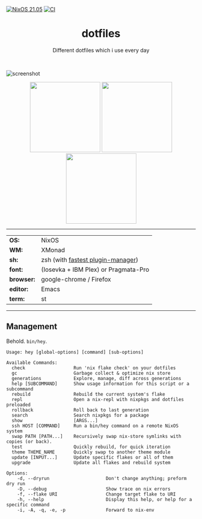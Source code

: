 [![NixOS 21.05](https://img.shields.io/badge/NixOS-v21.05-blue.svg?style=flat-square&logo=NixOS&logoColor=white)](https://nixos.org)
[![CI](https://github.com/Lenivaya/dotfiles/actions/workflows/CI.yml/badge.svg)](https://github.com/Lenivaya/dotfiles/actions/workflows/CI.yml)

<h1 align="center">dotfiles</h1>
<p align="center">Different dotfiles which i use every day</p><br>

![screenshot](https://user-images.githubusercontent.com/49302467/96636356-df89cd80-1325-11eb-9c91-b8861cfbbbaf.png)

<p align="center">
<span><img src="https://user-images.githubusercontent.com/49302467/96636467-ffb98c80-1325-11eb-855a-3bc7d97df150.png" height="187" /></span>
<span><img src="https://user-images.githubusercontent.com/49302467/96636725-5fb03300-1326-11eb-8040-d2f8a808d186.png" height="187" /></span>
<span><img src="https://user-images.githubusercontent.com/49302467/96636790-73f43000-1326-11eb-9283-2e9593b4e246.png" height="187" /></span>
</p>

---

|              |                                                                       |
| ------------ | --------------------------------------------------------------------- |
| **OS:**      | NixOS                                                                 |
| **WM:**      | XMonad                                                                |
| **sh:**      | zsh (with [fastest plugin-manager](https://github.com/zdharma/zinit)) |
| **font:**    | (Iosevka + IBM Plex) or Pragmata-Pro                                  |
| **browser:** | google-chrome / Firefox                                               |
| **editor:**  | Emacs                                                                 |
| **term:**    | st                                                                    |

---

## Management

Behold. `bin/hey`.

```
Usage: hey [global-options] [command] [sub-options]

Available Commands:
  check                  Run 'nix flake check' on your dotfiles
  gc                     Garbage collect & optimize nix store
  generations            Explore, manage, diff across generations
  help [SUBCOMMAND]      Show usage information for this script or a subcommand
  rebuild                Rebuild the current system's flake
  repl                   Open a nix-repl with nixpkgs and dotfiles preloaded
  rollback               Roll back to last generation
  search                 Search nixpkgs for a package
  show                   [ARGS...]
  ssh HOST [COMMAND]     Run a bin/hey command on a remote NixOS system
  swap PATH [PATH...]    Recursively swap nix-store symlinks with copies (or back).
  test                   Quickly rebuild, for quick iteration
  theme THEME_NAME       Quickly swap to another theme module
  update [INPUT...]      Update specific flakes or all of them
  upgrade                Update all flakes and rebuild system

Options:
    -d, --dryrun                     Don't change anything; preform dry run
    -D, --debug                      Show trace on nix errors
    -f, --flake URI                  Change target flake to URI
    -h, --help                       Display this help, or help for a specific command
    -i, -A, -q, -e, -p               Forward to nix-env
```
